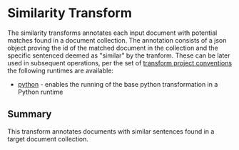 # Similarity Transform 
The similarity transforms annotates each input document with potential matches found in a document collection.
The annotation consists of a json object proving the id of the matched document in the collection and 
the specific sentenced deemed as "similar" by the tranform.
These can be later used in subsequent operations, per the set of 
[transform project conventions](../../README.md#transform-project-conventions)
the following runtimes are available:

* [python](python/README.md) - enables the running of the base python transformation
  in a Python runtime


## Summary
This transform annotates documents with similar sentences found in a target document collection.
